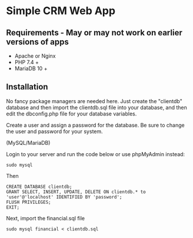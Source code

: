 # Simple CRM Web App 


## Requirements - May or may not work on earlier versions of apps
* Apache or Nginx
* PHP 7.4 +
* MariaDB 10 + 

## Installation

No fancy package managers are needed here. Just create the "clientdb" database and then import the clientdb.sql file into your database, and then edit the dbconfig.php file for your database variables. 

Create a user and assign a password for the database. Be sure to change the user and password for your system.

(MySQL/MariaDB)

Login to your server and run the code below or use phpMyAdmin instead:

    sudo mysql
Then
    
    CREATE DATABASE clientdb; 
    GRANT SELECT, INSERT, UPDATE, DELETE ON clientdb.* to 'user'@'localhost' IDENTIFIED BY 'password';
    FLUSH PRIVILEGES;
    EXIT;

Next, import the financial.sql file

    sudo mysql financial < clientdb.sql
